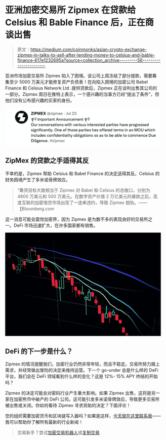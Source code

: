 # 亚洲加密交易所 Zipmex 在贷款给 Celsius 和 Bable Finance 后，正在商谈出售

> 原文：<https://medium.com/coinmonks/asian-crypto-exchange-zipmex-in-talks-to-sell-after-lending-money-to-celsius-and-bable-finance-617e1232695a?source=collection_archive---------56----------------------->

亚洲市场加密交易所 Zipmex 陷入了困境。该公司上周冻结了部分提款，需要筹集至少 5000 万美元才能修复资产负债表！在向陷入困境的加密公司 Babel Finance 和 Celsius Network Ltd .提供贷款后，Zipmex 正在谈判出售其公司的一部分。Zipmex 周日在推特上表示，一个感兴趣的当事方已经“提出了条件”，但他们没有公布感兴趣的买家的身份。

![](img/5f6af044643e24a210d524a4aaa58fd9.png)

## ZipMex 的贷款之手适得其反

不幸的是，Zipmex 帮助 Celsius 和 Babel Finance 的决定适得其反。Celsius 的财务困境产生了多米诺骨牌效应。

> “筹资目标大致相当于 Zipmex 对 Babel 和 Celsius 的总敞口，分别为 4800 万美元和 500 万美元。在数字资产价值 2 万亿美元的暴跌之后，高度互联的加密借贷市场出现了一连串违约，导致 Zipmex 脱轨。——【Bloomberg.com 

这一消息可能会震惊加密界，因为 Zipmex 是为数不多的表现良好的交易所之一。DeFi 市场迅速扩大，在许多国家都有销售。

![](img/beef04195ab69a1cfa89af5700bf1b23.png)

## DeFi 的下一步是什么？

Zipmex 的情况提醒我们，加密行业仍然非常年轻，而且不稳定。交易所努力跟上需求，并经常做出冒险的决定来维持运营。下一个 go-under 会是什么样的 DeFi 平台，我们会在 DeFi 领域看到什么样的变化？这是 12%- 15% APY 终结的开始吗？

Zipmex 的决定可能会对密码行业产生重大影响。如果 Zipmex 出售，这将是另一家在加密熊市中破产的 DeFi 公司。这可能引发多米诺骨牌效应，导致更多交易所被出售或关闭。你如何看待 Zipmex 寻求资助的决定？下面评论！

您的组织需要加密货币和区块链写入器吗？如果是这样，[今天就在这里联系我](https://www.fiverr.com/share/Z21Xdl)——我可以帮助你了解所有最新的行业新闻！

> 交易新手？尝试[加密交易机器人](/coinmonks/crypto-trading-bot-c2ffce8acb2a)或[复制交易](/coinmonks/top-10-crypto-copy-trading-platforms-for-beginners-d0c37c7d698c)